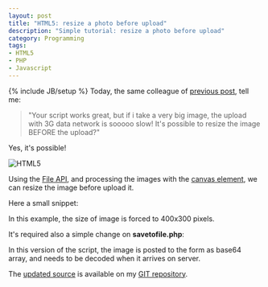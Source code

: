 ```yaml
---
layout: post
title: "HTML5: resize a photo before upload"
description: "Simple tutorial: resize a photo before upload"
category: Programming
tags: 
- HTML5
- PHP
- Javascript
---
```

{% include JB/setup %}
Today, the same colleague of [previous post](http://www.andreafortuna.org/programming/2015/01/21/HTML5-upload-from-mobile/), tell me: 

>"Your script works great, but if i take a very big image, the upload with 3G data network is sooooo slow! It's possible to resize the image BEFORE the upload?"

Yes, it's possible!

![HTML5](http://www.andreafortuna.org/images/resize.jpg)

<!-- more -->
Using the [File API](https://developer.mozilla.org/en-US/docs/Using_files_from_web_applications), and processing the images with the [canvas element](https://developer.mozilla.org/en-US/docs/Web/API/Canvas_API/Tutorial/Using_images), we can resize the image before upload it.

Here a small snippet:

<script src="https://gist.github.com/andreafortuna/fa4ab910e72bc6e3882a.js"></script>

In this example, the size of image is forced to 400x300 pixels.

It's required also a simple change on **savetofile.php**:

<script src="https://gist.github.com/andreafortuna/b5da306503fa3cbcfa0f.js"></script>


In this version of the script, the image is posted to the form as base64 array, and needs to be decoded when it arrives on server.

The [updated source](https://bitbucket.org/andreafortuna/html5-mobile-upload/src) is available on my [GIT repository](https://bitbucket.org/andreafortuna/).

